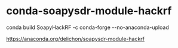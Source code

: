 # conda-soapysdr-module-hackrf

conda build SoapyHackRF -c conda-forge --no-anaconda-upload


https://anaconda.org/delichon/soapysdr-module-hackrf
